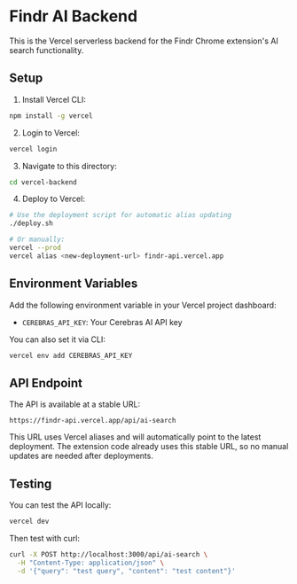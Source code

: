 # Findr AI Backend

This is the Vercel serverless backend for the Findr Chrome extension's AI search functionality.

## Setup

1. Install Vercel CLI:
```bash
npm install -g vercel
```

2. Login to Vercel:
```bash
vercel login
```

3. Navigate to this directory:
```bash
cd vercel-backend
```

4. Deploy to Vercel:
```bash
# Use the deployment script for automatic alias updating
./deploy.sh

# Or manually:
vercel --prod
vercel alias <new-deployment-url> findr-api.vercel.app
```

## Environment Variables

Add the following environment variable in your Vercel project dashboard:

- `CEREBRAS_API_KEY`: Your Cerebras AI API key

You can also set it via CLI:
```bash
vercel env add CEREBRAS_API_KEY
```

## API Endpoint

The API is available at a stable URL:
```
https://findr-api.vercel.app/api/ai-search
```

This URL uses Vercel aliases and will automatically point to the latest deployment.
The extension code already uses this stable URL, so no manual updates are needed after deployments.

## Testing

You can test the API locally:
```bash
vercel dev
```

Then test with curl:
```bash
curl -X POST http://localhost:3000/api/ai-search \
  -H "Content-Type: application/json" \
  -d '{"query": "test query", "content": "test content"}'
``` 